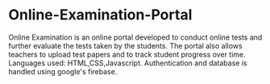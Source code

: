 # Online-Examination-Portal
Online Examination is an online portal developed to conduct online tests and further evaluate the tests taken by the students. The portal also allows teachers to upload test papers and to track student progress over time.
Languages used: HTML,CSS,Javascript.
Authentication and database is handled using google's firebase.
